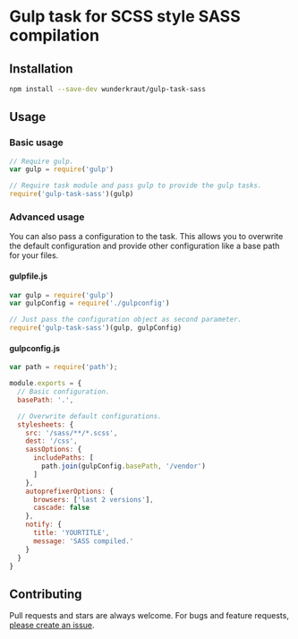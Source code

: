 Gulp task for SCSS style SASS compilation
=================


## Installation
```sh
npm install --save-dev wunderkraut/gulp-task-sass
```

## Usage

### Basic usage

```js
// Require gulp.
var gulp = require('gulp')

// Require task module and pass gulp to provide the gulp tasks.
require('gulp-task-sass')(gulp)
```

### Advanced usage
You can also pass a configuration to the task. This allows you to overwrite the default configuration and provide other configuration like a base path for your files.

#### gulpfile.js
```js
var gulp = require('gulp')
var gulpConfig = require('./gulpconfig')

// Just pass the configuration object as second parameter.
require('gulp-task-sass')(gulp, gulpConfig)
```

#### gulpconfig.js
```js
var path = require('path');

module.exports = {
  // Basic configuration.
  basePath: '.',

  // Overwrite default configurations.
  stylesheets: {
    src: '/sass/**/*.scss',
    dest: '/css',
    sassOptions: {
      includePaths: [
        path.join(gulpConfig.basePath, '/vendor')
      ]
    },
    autoprefixerOptions: {
      browsers: ['last 2 versions'],
      cascade: false
    },
    notify: {
      title: 'YOURTITLE',
      message: 'SASS compiled.'
    }
  }
}
```

## Contributing

Pull requests and stars are always welcome. For bugs and feature requests, [please create an issue](https://github.com/wunderkraut/gulp-task-sass/issues/new).
